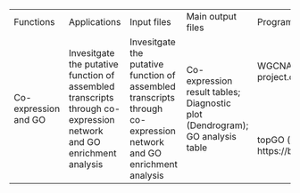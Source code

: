 <table>
<tr>
        <td font-weight:bold>Functions</td>
        <td font-weight:bold>Applications</td>
        <td font-weight:bold>Input files</td>
        <td font-weight:bold>Main output files</td>
        <td font-weight:bold>Programs</td>
        <td font-weight:bold>References</td>
</tr>
<tr>
        <td rowspan="2">Co-expression and GO</td>
        <td rowspan="2">Invesitgate the putative function of assembled transcripts through co-expression network and GO enrichment analysis</td>
        <td rowspan="2">Invesitgate the putative function of assembled transcripts through co-expression network and GO enrichment analysis</td>
        <td rowspan="2">Co-expression result tables; Diagnostic plot (Dendrogram); GO analysis table</td>
        <td>WGCNA (version 1.63; https://cran.r-project.org/web/packages/WGCNA/index.html)</td>
        <td>[16]</td>
</tr>
<tr>
        <td>topGO (version 3.7; https://bioconductor.org/packages/release/bioc/html/topGO.html)</td>
        <td>[17]</td>
</tr>
</table>
